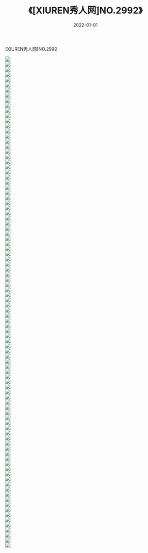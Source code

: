 ﻿---
layout: post
title:  《[XIUREN秀人网]NO.2992》
date:   2022-01-01
img: http://pic.660000.xyz/1:/秀人网/秀人网第03部分/[XIUREN秀人网]NO.2992/000.jpg
categories: [美女, 清纯, 唯美]
---

[XIUREN秀人网]NO.2992

 ![](http://pic.660000.xyz/1:/秀人网/秀人网第03部分/[XIUREN秀人网]NO.2992/001.jpg) <br>![](http://pic.660000.xyz/1:/秀人网/秀人网第03部分/[XIUREN秀人网]NO.2992/002.jpg) <br>![](http://pic.660000.xyz/1:/秀人网/秀人网第03部分/[XIUREN秀人网]NO.2992/003.jpg) <br>![](http://pic.660000.xyz/1:/秀人网/秀人网第03部分/[XIUREN秀人网]NO.2992/004.jpg) <br>![](http://pic.660000.xyz/1:/秀人网/秀人网第03部分/[XIUREN秀人网]NO.2992/005.jpg) <br>![](http://pic.660000.xyz/1:/秀人网/秀人网第03部分/[XIUREN秀人网]NO.2992/006.jpg) <br>![](http://pic.660000.xyz/1:/秀人网/秀人网第03部分/[XIUREN秀人网]NO.2992/007.jpg) <br>![](http://pic.660000.xyz/1:/秀人网/秀人网第03部分/[XIUREN秀人网]NO.2992/008.jpg) <br>![](http://pic.660000.xyz/1:/秀人网/秀人网第03部分/[XIUREN秀人网]NO.2992/009.jpg) <br>![](http://pic.660000.xyz/1:/秀人网/秀人网第03部分/[XIUREN秀人网]NO.2992/010.jpg) <br>![](http://pic.660000.xyz/1:/秀人网/秀人网第03部分/[XIUREN秀人网]NO.2992/011.jpg) <br>![](http://pic.660000.xyz/1:/秀人网/秀人网第03部分/[XIUREN秀人网]NO.2992/012.jpg) <br>![](http://pic.660000.xyz/1:/秀人网/秀人网第03部分/[XIUREN秀人网]NO.2992/013.jpg) <br>![](http://pic.660000.xyz/1:/秀人网/秀人网第03部分/[XIUREN秀人网]NO.2992/014.jpg) <br>![](http://pic.660000.xyz/1:/秀人网/秀人网第03部分/[XIUREN秀人网]NO.2992/015.jpg) <br>![](http://pic.660000.xyz/1:/秀人网/秀人网第03部分/[XIUREN秀人网]NO.2992/016.jpg) <br>![](http://pic.660000.xyz/1:/秀人网/秀人网第03部分/[XIUREN秀人网]NO.2992/017.jpg) <br>![](http://pic.660000.xyz/1:/秀人网/秀人网第03部分/[XIUREN秀人网]NO.2992/018.jpg) <br>![](http://pic.660000.xyz/1:/秀人网/秀人网第03部分/[XIUREN秀人网]NO.2992/019.jpg) <br>![](http://pic.660000.xyz/1:/秀人网/秀人网第03部分/[XIUREN秀人网]NO.2992/020.jpg) <br>![](http://pic.660000.xyz/1:/秀人网/秀人网第03部分/[XIUREN秀人网]NO.2992/021.jpg) <br>![](http://pic.660000.xyz/1:/秀人网/秀人网第03部分/[XIUREN秀人网]NO.2992/022.jpg) <br>![](http://pic.660000.xyz/1:/秀人网/秀人网第03部分/[XIUREN秀人网]NO.2992/023.jpg) <br>![](http://pic.660000.xyz/1:/秀人网/秀人网第03部分/[XIUREN秀人网]NO.2992/024.jpg) <br>![](http://pic.660000.xyz/1:/秀人网/秀人网第03部分/[XIUREN秀人网]NO.2992/025.jpg) <br>![](http://pic.660000.xyz/1:/秀人网/秀人网第03部分/[XIUREN秀人网]NO.2992/026.jpg) <br>![](http://pic.660000.xyz/1:/秀人网/秀人网第03部分/[XIUREN秀人网]NO.2992/027.jpg) <br>![](http://pic.660000.xyz/1:/秀人网/秀人网第03部分/[XIUREN秀人网]NO.2992/028.jpg) <br>![](http://pic.660000.xyz/1:/秀人网/秀人网第03部分/[XIUREN秀人网]NO.2992/029.jpg) <br>![](http://pic.660000.xyz/1:/秀人网/秀人网第03部分/[XIUREN秀人网]NO.2992/030.jpg) <br>![](http://pic.660000.xyz/1:/秀人网/秀人网第03部分/[XIUREN秀人网]NO.2992/031.jpg) <br>![](http://pic.660000.xyz/1:/秀人网/秀人网第03部分/[XIUREN秀人网]NO.2992/032.jpg) <br>![](http://pic.660000.xyz/1:/秀人网/秀人网第03部分/[XIUREN秀人网]NO.2992/033.jpg) <br>![](http://pic.660000.xyz/1:/秀人网/秀人网第03部分/[XIUREN秀人网]NO.2992/034.jpg) <br>![](http://pic.660000.xyz/1:/秀人网/秀人网第03部分/[XIUREN秀人网]NO.2992/035.jpg) <br>![](http://pic.660000.xyz/1:/秀人网/秀人网第03部分/[XIUREN秀人网]NO.2992/036.jpg) <br>![](http://pic.660000.xyz/1:/秀人网/秀人网第03部分/[XIUREN秀人网]NO.2992/037.jpg) <br>![](http://pic.660000.xyz/1:/秀人网/秀人网第03部分/[XIUREN秀人网]NO.2992/038.jpg) <br>![](http://pic.660000.xyz/1:/秀人网/秀人网第03部分/[XIUREN秀人网]NO.2992/039.jpg) <br>![](http://pic.660000.xyz/1:/秀人网/秀人网第03部分/[XIUREN秀人网]NO.2992/040.jpg) <br>![](http://pic.660000.xyz/1:/秀人网/秀人网第03部分/[XIUREN秀人网]NO.2992/041.jpg) <br>![](http://pic.660000.xyz/1:/秀人网/秀人网第03部分/[XIUREN秀人网]NO.2992/042.jpg) <br>![](http://pic.660000.xyz/1:/秀人网/秀人网第03部分/[XIUREN秀人网]NO.2992/043.jpg) <br>![](http://pic.660000.xyz/1:/秀人网/秀人网第03部分/[XIUREN秀人网]NO.2992/044.jpg) <br>![](http://pic.660000.xyz/1:/秀人网/秀人网第03部分/[XIUREN秀人网]NO.2992/045.jpg) <br>![](http://pic.660000.xyz/1:/秀人网/秀人网第03部分/[XIUREN秀人网]NO.2992/046.jpg) <br>![](http://pic.660000.xyz/1:/秀人网/秀人网第03部分/[XIUREN秀人网]NO.2992/047.jpg) <br>![](http://pic.660000.xyz/1:/秀人网/秀人网第03部分/[XIUREN秀人网]NO.2992/048.jpg) <br>![](http://pic.660000.xyz/1:/秀人网/秀人网第03部分/[XIUREN秀人网]NO.2992/049.jpg) <br>![](http://pic.660000.xyz/1:/秀人网/秀人网第03部分/[XIUREN秀人网]NO.2992/050.jpg) <br>![](http://pic.660000.xyz/1:/秀人网/秀人网第03部分/[XIUREN秀人网]NO.2992/051.jpg) <br>![](http://pic.660000.xyz/1:/秀人网/秀人网第03部分/[XIUREN秀人网]NO.2992/052.jpg) <br>![](http://pic.660000.xyz/1:/秀人网/秀人网第03部分/[XIUREN秀人网]NO.2992/053.jpg) <br>![](http://pic.660000.xyz/1:/秀人网/秀人网第03部分/[XIUREN秀人网]NO.2992/054.jpg) <br>![](http://pic.660000.xyz/1:/秀人网/秀人网第03部分/[XIUREN秀人网]NO.2992/055.jpg) <br>![](http://pic.660000.xyz/1:/秀人网/秀人网第03部分/[XIUREN秀人网]NO.2992/056.jpg) <br>![](http://pic.660000.xyz/1:/秀人网/秀人网第03部分/[XIUREN秀人网]NO.2992/057.jpg) <br>![](http://pic.660000.xyz/1:/秀人网/秀人网第03部分/[XIUREN秀人网]NO.2992/058.jpg) <br>![](http://pic.660000.xyz/1:/秀人网/秀人网第03部分/[XIUREN秀人网]NO.2992/059.jpg) <br>![](http://pic.660000.xyz/1:/秀人网/秀人网第03部分/[XIUREN秀人网]NO.2992/060.jpg) <br>![](http://pic.660000.xyz/1:/秀人网/秀人网第03部分/[XIUREN秀人网]NO.2992/061.jpg) <br>![](http://pic.660000.xyz/1:/秀人网/秀人网第03部分/[XIUREN秀人网]NO.2992/062.jpg) <br>![](http://pic.660000.xyz/1:/秀人网/秀人网第03部分/[XIUREN秀人网]NO.2992/063.jpg) <br>![](http://pic.660000.xyz/1:/秀人网/秀人网第03部分/[XIUREN秀人网]NO.2992/064.jpg) <br>![](http://pic.660000.xyz/1:/秀人网/秀人网第03部分/[XIUREN秀人网]NO.2992/065.jpg) <br>![](http://pic.660000.xyz/1:/秀人网/秀人网第03部分/[XIUREN秀人网]NO.2992/066.jpg) <br>![](http://pic.660000.xyz/1:/秀人网/秀人网第03部分/[XIUREN秀人网]NO.2992/067.jpg) <br>![](http://pic.660000.xyz/1:/秀人网/秀人网第03部分/[XIUREN秀人网]NO.2992/068.jpg) <br>![](http://pic.660000.xyz/1:/秀人网/秀人网第03部分/[XIUREN秀人网]NO.2992/069.jpg) <br>![](http://pic.660000.xyz/1:/秀人网/秀人网第03部分/[XIUREN秀人网]NO.2992/070.jpg) <br>![](http://pic.660000.xyz/1:/秀人网/秀人网第03部分/[XIUREN秀人网]NO.2992/071.jpg) <br>![](http://pic.660000.xyz/1:/秀人网/秀人网第03部分/[XIUREN秀人网]NO.2992/072.jpg) <br>![](http://pic.660000.xyz/1:/秀人网/秀人网第03部分/[XIUREN秀人网]NO.2992/073.jpg) <br>![](http://pic.660000.xyz/1:/秀人网/秀人网第03部分/[XIUREN秀人网]NO.2992/074.jpg) <br>![](http://pic.660000.xyz/1:/秀人网/秀人网第03部分/[XIUREN秀人网]NO.2992/075.jpg) <br>![](http://pic.660000.xyz/1:/秀人网/秀人网第03部分/[XIUREN秀人网]NO.2992/076.jpg) <br>![](http://pic.660000.xyz/1:/秀人网/秀人网第03部分/[XIUREN秀人网]NO.2992/077.jpg) <br>![](http://pic.660000.xyz/1:/秀人网/秀人网第03部分/[XIUREN秀人网]NO.2992/078.jpg) <br>![](http://pic.660000.xyz/1:/秀人网/秀人网第03部分/[XIUREN秀人网]NO.2992/079.jpg) <br>![](http://pic.660000.xyz/1:/秀人网/秀人网第03部分/[XIUREN秀人网]NO.2992/080.jpg) <br>![](http://pic.660000.xyz/1:/秀人网/秀人网第03部分/[XIUREN秀人网]NO.2992/081.jpg) <br>![](http://pic.660000.xyz/1:/秀人网/秀人网第03部分/[XIUREN秀人网]NO.2992/082.jpg) <br>![](http://pic.660000.xyz/1:/秀人网/秀人网第03部分/[XIUREN秀人网]NO.2992/083.jpg) <br>![](http://pic.660000.xyz/1:/秀人网/秀人网第03部分/[XIUREN秀人网]NO.2992/084.jpg) <br>![](http://pic.660000.xyz/1:/秀人网/秀人网第03部分/[XIUREN秀人网]NO.2992/085.jpg) <br>![](http://pic.660000.xyz/1:/秀人网/秀人网第03部分/[XIUREN秀人网]NO.2992/086.jpg) <br>![](http://pic.660000.xyz/1:/秀人网/秀人网第03部分/[XIUREN秀人网]NO.2992/087.jpg) <br>![](http://pic.660000.xyz/1:/秀人网/秀人网第03部分/[XIUREN秀人网]NO.2992/088.jpg) <br>![](http://pic.660000.xyz/1:/秀人网/秀人网第03部分/[XIUREN秀人网]NO.2992/089.jpg) <br>![](http://pic.660000.xyz/1:/秀人网/秀人网第03部分/[XIUREN秀人网]NO.2992/090.jpg) <br>![](http://pic.660000.xyz/1:/秀人网/秀人网第03部分/[XIUREN秀人网]NO.2992/091.jpg) <br>![](http://pic.660000.xyz/1:/秀人网/秀人网第03部分/[XIUREN秀人网]NO.2992/092.jpg) <br>![](http://pic.660000.xyz/1:/秀人网/秀人网第03部分/[XIUREN秀人网]NO.2992/093.jpg) <br>![](http://pic.660000.xyz/1:/秀人网/秀人网第03部分/[XIUREN秀人网]NO.2992/094.jpg) <br>![](http://pic.660000.xyz/1:/秀人网/秀人网第03部分/[XIUREN秀人网]NO.2992/095.jpg) <br>![](http://pic.660000.xyz/1:/秀人网/秀人网第03部分/[XIUREN秀人网]NO.2992/096.jpg) <br>